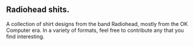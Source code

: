 ## Radiohead shits.

A collection of shirt designs from the band Radiohead, mostly from the OK Computer era.
In a variety of formats, feel free to contribute any that you find interesting.
